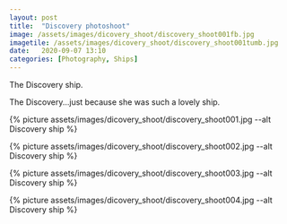 ```yaml
---
layout: post
title:  "Discovery photoshoot"
image: /assets/images/dicovery_shoot/discovery_shoot001fb.jpg
imagetile: /assets/images/dicovery_shoot/discovery_shoot001tumb.jpg
date:   2020-09-07 13:10
categories: [Photography, Ships]
---
```

The Discovery ship.

<!--more-->

The Discovery...just because she was such a lovely ship.

{% picture assets/images/dicovery_shoot/discovery_shoot001.jpg --alt Discovery ship %}

{% picture assets/images/dicovery_shoot/discovery_shoot002.jpg --alt Discovery ship %}

{% picture assets/images/dicovery_shoot/discovery_shoot003.jpg --alt Discovery ship %}

{% picture assets/images/dicovery_shoot/discovery_shoot004.jpg --alt Discovery ship %}



